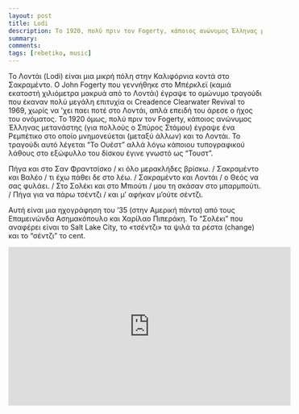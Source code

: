 ```yaml
---
layout: post
title: Lodi
description: Το 1920, πολύ πριν τον Fogerty, κάποιος ανώνυμος Έλληνας μετανάστης έγραψε ένα Ρεμπέτικο στο οποίο μνημονεύεται το Λοντάι, η μικρή πόλη κοντά στο Σακραμέντο.
summary: 
comments: 
tags: [rebetiko, music]
---
```


Το Λοντάι (Lodi) είναι μια μικρή πόλη στην Καλιφόρνια κοντά στο Σακραμέντο. O John Fogerty που γεννήθηκε στο Μπέρκλεϊ (καμιά εκατοστή χιλιόμετρα μακρυά από το Λοντάι) έγραψε το ομώνυμο τραγούδι που έκαναν πολύ μεγάλη επιτυχία οι Creadence Clearwater Revival το 1969, χωρίς να ’χει παει ποτέ στο Λοντάι, απλά επειδή του άρεσε ο ήχος του ονόματος. Το 1920 όμως, πολύ πριν τον Fogerty, κάποιος ανώνυμος Έλληνας μετανάστης (για πολλούς ο Σπύρος Στάμου) έγραψε ένα Ρεμπέτικο στο οποίο μνημονεύεται (μεταξύ άλλων) και το Λοντάι. Το τραγούδι αυτό λέγεται “Το Ουέστ” αλλά λόγω κάποιου τυπογραφικού λάθους στο εξώφυλλο του δίσκου έγινε γνωστό ως “Τουστ”.

Πήγα και στο Σαν Φραντσίσκο / κι όλο μερακλήδες βρίσκω. / Σακραμέντο και Βαλέο / τι έχω πάθει δε στο λέω. / Σακραμέντο και Λοντάι / ο Θεός να σας φυλάει. / Στο Σολέκι και στο Μπιούτι / μου τη σκάσαν στο μπαρμπούτι. / Πήγα για να πάρω τσέντζι / και μ’ αφήκαν μ’ούτε σέντζι.

Αυτή είναι μια ηχογράφηση του ’35 (στην Αμερική πάντα) από τους Επαμεινώνδα Ασημακόπουλο και Χαρίλαο Πιπεράκη. Το “Σολέκι” που αναφέρει είναι το Salt Lake City, το «τσέντζι» τα ψιλά τα ρέστα (change) και το “σέντζι” το cent.

<div class="youtube-embed-container">
	<iframe width="560" height="315" src="https://www.youtube.com/embed/KN3zZ_DjS_Q" title="YouTube video player" frameborder="0" allow="accelerometer; autoplay; clipboard-write; encrypted-media; gyroscope; picture-in-picture" allowfullscreen></iframe>
</div>